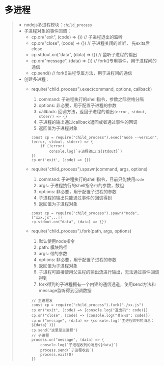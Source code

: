 # 多进程
>* nodejs多进程模块：```child_process```
>* 子进程对象的事件回调：
>   * cp.on("exit", (code) => {}) // 子进程退出的监听
>   * cp.on("close", (code) => {}) // 子进程关闭的监听， 先exits后close
>   * cp.stdout.on("data", (data) => {}) // 监听子进程的输出
>   * cp.on("message", (data) => {}) // fork()专用事件，用于进程间的通信
>   * cp.send() // fork()进程专属方法，用于进程间的通信
>* 创建多进程：
>   * require("child_process").exec(command, options, callback)
>       1. command: 子进程执行的shell指令，参数之际空格分隔
>       2. options: 非必要，用于配置子进程的参数
>       3. callback: 回调方法，返回子进程的输出```(error, stdout, stderr) => {}```
>       4. 子进程的输出通过callback返回或者通过事件的回调
>       5. 返回值为子进程对象
>       ```
>       const cp = require("child_process").exec("node --version", (error, stdout, stderr) => {
>           if (!error) 
>               console.log(`子进程输出:${stdout}`)
>       })
>       cp.on('exit', (code) => {})
>       ```
>       
>
>   * require("child_process").spawn(command, args, options)
>       1. command: 子进程执行的shell指令，目前只能使用```node```
>       2. args: 子进程执行的shell指令带的参数，数组
>       3. options: 非必要，用于配置子进程的参数
>       4. 子进程的输出只能通过事件的回调得到
>       5. 返回值为子进程对象
>       ```
>       const cp = require("child_process").spawn("node", ["xxx.js",..])
>       cp.stdout.on("data", (data) => {})
>       ```
>     
>
>   * require("child_process").fork(path, args, options)
>       1. 默认使用node指令
>       2. path: 模块路径
>       3. args: 带的参数
>       4. options: 非必要，用于配置子进程的参数
>       5. 返回值为子进程对象
>       6. 子进程可直接使用父进程的输出流进行输出，无法通过事件回调得到
>       7. fork得到的子进程拥有一个内建的通信通道，使用send方法和message监听得到回调数据
>       ```
>       // 主进程发
>       const cp = require("child_process").fork("./xx.js")
>       cp.on("exit", (code) => {console.log("退出码": code)})
>       cp.on("close", (code) => {console.log("关闭码": code)})
>       cp.on("message", (data) => {console.log(`主进程收到的消息：${data}`)})
>       cp.send("这里是主进程")
>       // 子进程
>       process.on("message", (data) => {
>           console.log(`子进程收到的消息${data}`)
>           process.send(`子进程收到`)
>           process.exit(0)
>       })
>       ```
>
>
